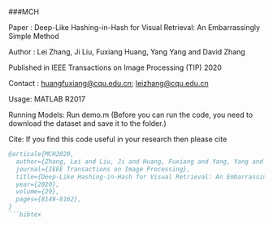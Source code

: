 ###MCH

Paper : Deep-Like Hashing-in-Hash for Visual Retrieval: An Embarrassingly Simple Method

Author : Lei Zhang, Ji Liu, Fuxiang Huang, Yang Yang and David Zhang

Published in IEEE Transactions on Image Processing (TIP) 2020

Contact : huangfuxiang@cqu.edu.cn; leizhang@cqu.edu.cn 


Usage:  MATLAB R2017

Running Models:  Run demo.m (Before you can run the code, you need to download the dataset and save it to the folder.)

Cite: If you find this code useful in your research then please cite

```bibtex
@articale{MCH2020,
  author={Zhang, Lei and Liu, Ji and Huang, Fuxiang and Yang, Yang and Zhang, David},  
  journal={IEEE Transactions on Image Processing},   
  title={Deep-Like Hashing-in-Hash for Visual Retrieval: An Embarrassingly Simple Method},   
  year={2020},  
  volume={29}, 
  pages={8149-8162},
}
```bibtex
